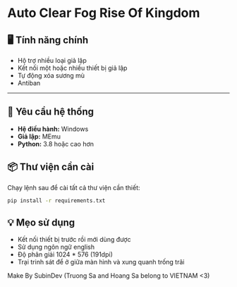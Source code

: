# Auto Clear Fog Rise Of Kingdom

## 🖥️ Tính năng chính

- Hộ trợ nhiều loại giả lập
- Kết nối một hoặc nhiều thiết bị giả lập 
- Tự động xóa sương mù
- Antiban

---

## 🔧 Yêu cầu hệ thống

- **Hệ điều hành:** Windows 
- **Giả lập:** MEmu
- **Python:** 3.8 hoặc cao hơn

## 📦 Thư viện cần cài

Chạy lệnh sau để cài tất cả thư viện cần thiết:

```bash
pip install -r requirements.txt
```

## 💡 Mẹo sử dụng
- Kết nối thiết bị trước rồi mới dùng được
- Sử dụng ngôn ngữ english
- Độ phân giải 1024 * 576 (191dpi)
- Trại trinh sát để ở giữa màn hình và xung quanh trống trãi
  
Make By SubinDev (Truong Sa and Hoang Sa belong to VIETNAM &lt;3)
